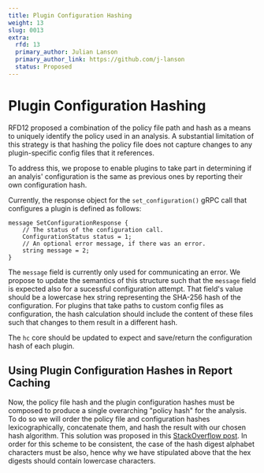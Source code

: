 ```yaml
---
title: Plugin Configuration Hashing
weight: 13
slug: 0013
extra:
  rfd: 13
  primary_author: Julian Lanson
  primary_author_link: https://github.com/j-lanson
  status: Proposed
---
```


# Plugin Configuration Hashing

RFD12 proposed a combination of the policy file path and hash as a means to
uniquely identify the policy used in an analysis.  A substantial limitation of
this strategy is that hashing the policy file does not capture changes to any
plugin-specific config files that it references.

To address this, we propose to enable plugins to take part in determining if an
analyis' configuration is the same as previous ones by reporting their own
configuration hash.

Currently, the response object for the `set_configuration()` gRPC call that
configures a plugin is defined as follows:

```
message SetConfigurationResponse {
    // The status of the configuration call.
    ConfigurationStatus status = 1;
    // An optional error message, if there was an error.
    string message = 2;
}
```

The `message` field is currently only used for communicating an error. We
propose to update the semantics of this structure such that the `message` field
is expected also for a sucessful configuration attempt. That field's value
should be a lowercase hex string representing the SHA-256 hash of the
configuration. For plugins that take paths to custom config files as
configuration, the hash calculation should include the content of these files
such that changes to them result in a different hash.

The `hc` core should be updated to expect and save/return the configuration
hash of each plugin.

## Using Plugin Configuration Hashes in Report Caching

Now, the policy file hash and the plugin configuration hashes must be composed
to produce a single overarching "policy hash" for the analysis. To do so we will
order the policy file and configuration hashes lexicographically, concatenate
them, and hash the result with our chosen hash algorithm. This solution was
proposed in this [StackOverflow post][so-post]. In order for this scheme to be
consistent, the case of the hash digest alphabet characters must be also, hence
why we have stipulated above that the hex digests should contain lowercase
characters.

[so-post]: https://crypto.stackexchange.com/questions/54544/how-to-to-calculate-the-hash-of-an-unordered-set
